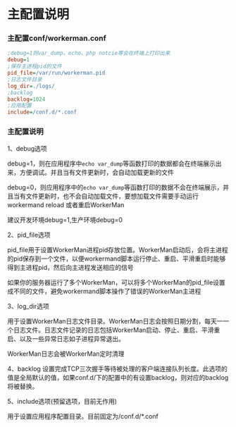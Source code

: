 # 主配置说明

### 主配置conf/workerman.conf

```ini
;debug=1则var_dump、echo、php notcie等会在终端上打印出来
debug=1
;保存主进程pid的文件
pid_file=/var/run/workerman.pid
;日志文件目录
log_dir=./logs/
;backlog
backlog=1024
;应用配置
include=/conf.d/*.conf
```

### 主配置说明

1、debug选项

debug=1，则在应用程序中```echo var_dump```等函数打印的数据都会在终端展示出来，方便调试。并且当有文件更新时，会自动加载更新的文件

debug=0，则应用程序中的```echo var_dump```等函数打印的数据不会在终端展示，并且当有文件更新时，也不会自动加载文件，要想加载文件需要手动运行 workermand reload 或者重启WorkerMan

建议开发环境debug=1,生产环境debug=0

2、pid_file选项

pid_file用于设置WorkerMan进程pid存放位置。WorkerMan启动后，会将主进程的pid保存到一个文件，以便workermand脚本运行停止、重启、平滑重启时能够得到主进程pid，然后向主进程发送相应的信号

如果你的服务器运行了多个WorkerMan，可以将多个WorkerMan的pid_file设置成不同的文件，避免workermand脚本操作了错误的WorkerMan主进程

3、log_dir选项

用于设置WorkerMan日志文件目录。WorkerMan日志会按照日期分割，每天一一个日志文件。日志文件记录的日志包括WorkerMan启动、停止、重启、平滑重启、以及一些异常日志如子进程异常退出。

WorkerMan日志会被WorkerMan定时清理

4、backlog
设置完成TCP三次握手等待被处理的客户端连接队列长度。此选项的值是全局默认的值，如果conf.d/下的配置中的有设置backlog，则对应的backlog将被替换。

5、include选项(预留选项，目前无作用)

用于设置应用程序配置目录。目前固定为/conf.d/*.conf
